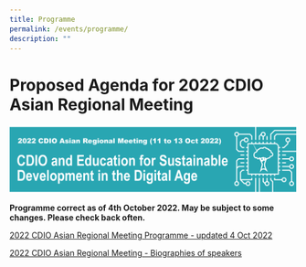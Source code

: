 ```yaml
---
title: Programme
permalink: /events/programme/
description: ""
---
```

# Proposed Agenda for 2022 CDIO Asian Regional Meeting


![](/images/cdio-arm-banner-3-oct-2022.png)


**Programme correct as of 4th October 2022. May be subject to some changes. Please check back often.**

[2022 CDIO Asian Regional Meeting Programme - updated 4 Oct 2022](/files/2022%20CDIO%20Asian%20Regional%20Meeting%20Programme%20for%20Website%20-%20updated%204%20Oct%202022.pdf)

[2022 CDIO Asian Regional Meeting - Biographies of speakers](/files/CDIO2022-bio.pdf)